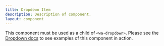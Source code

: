 ```yaml
---
title: Dropdown Item
description: Description of component.
layout: component
---
```


This component must be used as a child of `<wa-dropdown>`. Please see the [Dropdown docs](/docs/components/dropdown) to see examples of this component in action.
